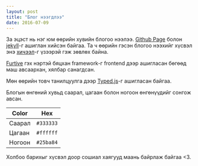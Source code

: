 ```yaml
---
layout: post
title: "Блог нээгдлээ"
date: 2016-07-09
---
```

За эцэст нь нэг юм өөрийн хувийн блогоо нээлээ. [Github Page](https://pages.github.com) болон [jekyll](http://jekyllrb.com)-г ашиглан хийсэн байгаа. Та ч өөрийн гэсэн блогоо нээхийг хүсвэл энэ [хичээл](http://jmcglone.com/guides/github-pages/)-г үзээрэй гэж зөвлөх байна.

[Furtive](http://furtive.co) гэх нэртэй бяцхан framework-г frontend дээр ашигласан бөгөөд маш авсаархан, хялбар санагдсан.

Мөн өөрийн товч танилцуулга дээр [Typed.js](http://typed.js.github.io)-г ашигласан байгаа.

Блогын өнгөний хувьд саарал, цагаан болон ногоон өнгөнүүдийг сонгож авсан.

| Color | Hex |
|------|-----|
|Саарал|```#333333```|
|Цагаан|```#ffffff```|
|Ногоон|```#25ba84```|

Холбоо барихыг хүсвэл доор сошиал хаягууд маань байрлаж байгаа <3.